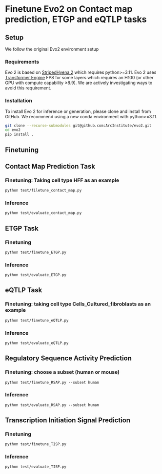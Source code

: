 # Finetune Evo2 on Contact map prediction, ETGP and eQTLP tasks

## Setup

We follow the original Evo2 environment setup

### Requirements

Evo 2 is based on [StripedHyena 2](https://github.com/Zymrael/vortex) which requires python>=3.11. Evo 2 uses [Transformer Engine](https://github.com/NVIDIA/TransformerEngine) FP8 for some layers which requires an H100 (or other GPU with compute capability ≥8.9). We are actively investigating ways to avoid this requirement.

### Installation

To install Evo 2 for inference or generation, please clone and install from GitHub. We recommend using a new conda environment with python>=3.11.

```bash
git clone --recurse-submodules git@github.com:ArcInstitute/evo2.git
cd evo2
pip install .
```

## Finetuning

## Contact Map Prediction Task

### Finetuning: Taking cell type HFF as an example

```markdown
python test/filetune_contact_map.py
```

### Inference

```markdown
python test/evaluate_contact_map.py
```


## ETGP Task 

### Finetuning

```markdown
python test/finetune_ETGP.py
```

### Inference

```markdown
python test/evaluate_ETGP.py
```

## eQTLP Task

### Finetuning: taking cell type Cells_Cultured_fibroblasts as an example

```markdown
python test/finetune_eQTLP.py
```

### Inference

```markdown
python test/evaluate_eQTLP.py
```


## Regulatory Sequence Activity Prediction

### Finetuning: choose a subset (human or mouse)

```markdown
python test/finetune_RSAP.py --subset human
```

### Inference

```markdown
python test/evaluate_RSAP.py --subset human
```


## Transcription Initiation Signal Prediction

### Finetuning

```markdown
python test/finetune_TISP.py 
```

### Inference

```markdown
python test/evaluate_TISP.py 
```